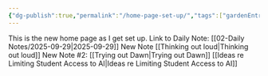 ```yaml
---
{"dg-publish":true,"permalink":"/home-page-set-up/","tags":["gardenEntry"],"created":"2025-10-01T13:53:11.408-04:00","updated":"2025-10-03T18:30:47.291-04:00"}
---
```


This is the new home page as I get set up.
Link to Daily Note: [[02-Daily Notes/2025-09-29\|2025-09-29]]
New Note [[Thinking out loud\|Thinking out loud]] 
New Note #2: [[Trying out Dawn\|Trying out Dawn]]
[[Ideas re Limiting Student Access to AI\|Ideas re Limiting Student Access to AI]] 